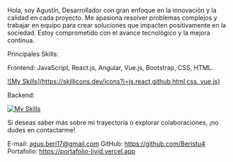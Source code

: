 Hola, soy Agustín, Desarrollador con gran enfoque en la innovación y la calidad en cada proyecto. Me apasiona resolver problemas complejos y trabajar en equipo para crear soluciones que impacten positivamente en la sociedad. Estoy comprometido con el avance tecnológico y la mejora continua.

Principales Skills:

Frontend: JavaScript, React.js, Angular, Vue.js, Bootstrap, CSS, HTML.

[![My Skills](https://skillicons.dev/icons?i=js,react,github,html,css, vue,js)](https://skillicons.dev)


Backend:

[![My Skills](https://skillicons.dev/icons?i=mysql,docker,dotnet,express,java,nodejs,postgres,postman)](https://skillicons.dev)

Si deseas saber más sobre mi trayectoria o explorar colaboraciones, ¡no dudes en contactarme!

E-mail: agus.beri17@gmail.com
GitHub: https://github.com/Beristu4
Portafolio: https://portafolio-livid.vercel.app
